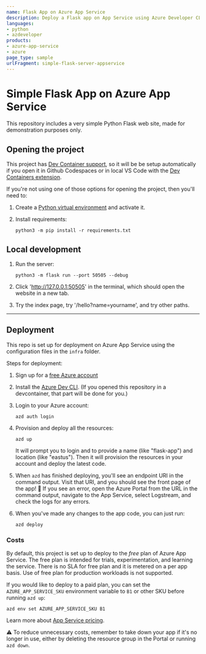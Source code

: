 ```yaml
---
name: Flask App on Azure App Service
description: Deploy a Flask app on App Service using Azure Developer CLI.
languages:
- python
- azdeveloper
products:
- azure-app-service
- azure
page_type: sample
urlFragment: simple-flask-server-appservice
---
```


# Simple Flask App on Azure App Service

This repository includes a very simple Python Flask web site, made for demonstration purposes only.

## Opening the project

This project has [Dev Container support](https://code.visualstudio.com/docs/devcontainers/containers), so it will be be setup automatically if you open it in Github Codespaces or in local VS Code with the [Dev Containers extension](https://marketplace.visualstudio.com/items?itemName=ms-vscode-remote.remote-containers).

If you're not using one of those options for opening the project, then you'll need to:

1. Create a [Python virtual environment](https://docs.python.org/3/tutorial/venv.html#creating-virtual-environments) and activate it.

2. Install requirements:

    ```shell
    python3 -m pip install -r requirements.txt
    ```

## Local development

1. Run the server:

    ```console
    python3 -m flask run --port 50505 --debug
    ```

2. Click 'http://127.0.0.1:50505' in the terminal, which should open the website in a new tab.
3. Try the index page, try '/hello?name=yourname', and try other paths.

---

## Deployment

This repo is set up for deployment on Azure App Service using the configuration files in the `infra` folder.

Steps for deployment:

1. Sign up for a [free Azure account](https://azure.microsoft.com/free/)
2. Install the [Azure Dev CLI](https://learn.microsoft.com/azure/developer/azure-developer-cli/install-azd). (If you opened this repository in a devcontainer, that part will be done for you.)
3. Login to your Azure account:

    ```shell
    azd auth login
    ```

4. Provision and deploy all the resources:

    ```shell
    azd up
    ```

    It will prompt you to login and to provide a name (like "flask-app") and location (like "eastus"). Then it will provision the resources in your account and deploy the latest code.

5. When `azd` has finished deploying, you'll see an endpoint URI in the command output. Visit that URI, and you should see the front page of the app! 🎉 If you see an error, open the Azure Portal from the URL in the command output, navigate to the App Service, select Logstream, and check the logs for any errors.

6. When you've made any changes to the app code, you can just run:

    ```shell
    azd deploy
    ```

### Costs

By default, this project is set up to deploy to the *free* plan of Azure App Service.
The free plan is intended for trials, experimentation, and learning the service. There is no SLA for free plan and it is metered on a per app basis. Use of free plan for production workloads is not supported.

If you would like to deploy to a paid plan, you can set the `AZURE_APP_SERVICE_SKU` environment variable to `B1` or other SKU before running `azd up`:

```shell
azd env set AZURE_APP_SERVICE_SKU B1
```

Learn more about [App Service pricing](https://azure.microsoft.com/pricing/details/app-service/linux/).

⚠️ To reduce unnecessary costs, remember to take down your app if it's no longer in use,
either by deleting the resource group in the Portal or running `azd down`.
